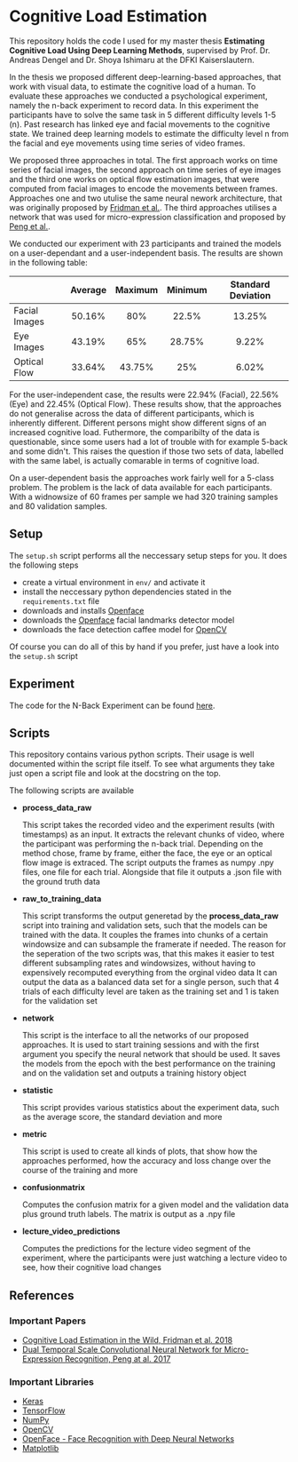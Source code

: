 # Cognitive Load Estimation

This repository holds the code I used for my master thesis **Estimating Cognitive Load Using Deep Learning Methods**, supervised by Prof. Dr. Andreas Dengel and Dr. Shoya Ishimaru at the DFKI Kaiserslautern.

In the thesis we proposed different deep-learning-based approaches, that work with visual data, to estimate the cognitive load of a human. To evaluate these approaches we conducted a psychological experiment, namely the n-back experiment to record data. In this experiment the participants have to solve the same task in 5 different difficulty levels 1-5 (n). Past research has linked eye and facial movements to the cognitive state. We trained deep learning models to estimate the difficulty level n from the facial and eye movements using time series of video frames.

We proposed three approaches in total. The first approach works on time series of facial images, the second approach on time series of eye images and the third one works on optical flow estimation images, that were computed from facial images to encode the movements between frames. Approaches one and two utulise the same neural nework architecture, that was originally proposed by [Fridman et al.](https://dl.acm.org/doi/10.1145/3173574.3174226). The third approaches utilises a network that was used for micro-expression classification and proposed by [Peng et al.](https://www.frontiersin.org/articles/10.3389/fpsyg.2017.01745/full).

We conducted our experiment with 23 participants and trained the models on a user-dependant and a user-independent basis. The results are shown in the following table:

|               | Average | Maximum | Minimum | Standard Deviation |
|---------------|:-------:|:-------:|:-------:|:------------------:|
| Facial Images |  50.16% |   80%   |  22.5%  |       13.25%       |
|    Eye Images |  43.19% |   65%   |  28.75% |        9.22%       |
|  Optical Flow |  33.64% |  43.75% |   25%   |        6.02%       |


For the user-independent case, the results were 22.94% (Facial), 22.56% (Eye) and 22.45% (Optical Flow). These results show, that the approaches do not generalise across the data of different participants, which is inherently different. Different persons might show different signs of an increased cognitive load. Futhermore, the comparibilty of the data is questionable, since some users had a lot of trouble with for example 5-back and some didn't. This raises the question if those two sets of data, labelled with the same label, is actually comarable in terms of cognitive load.

On a user-dependent basis the approaches work fairly well for a 5-class problem. The problem is the lack of data available for each participants. With a widnowsize of 60 frames per sample we had 320 training samples and 80 validation samples.



## Setup

The `setup.sh` script performs all the neccessary setup steps for you. It does the following steps

* create a virtual environment in `env/` and activate it
* install the neccessary python dependencies stated in the `requirements.txt` file
* downloads and installs [Openface](https://github.com/cmusatyalab/openface)
* downloads the [Openface](https://github.com/cmusatyalab/openface) facial landmarks detector model
* downloads the face detection caffee model for [OpenCV](https://opencv.org)

Of course you can do all of this by hand if you prefer, just have a look into the `setup.sh` script

## Experiment

The code for the N-Back Experiment can be found [here](https://github.com/00SteinsGate00/N-Back-Experiment).


## Scripts

This repository contains various python scripts. Their usage is well documented within the script file itself. To see what arguments they take just open a script file and look at the docstring on the top.

The following scripts are available

* **process_data_raw**

  This script takes the recorded video and the experiment results (with timestamps) as an input. It extracts the relevant chunks of video, where the participant was performing the n-back trial. Depending on the method chose, frame by frame, either the face, the eye or an optical flow image is extraced. The script outputs the frames as numpy .npy files, one file for each trial. Alongside that file it outputs a .json file with the ground truth data

* **raw_to_training_data**

  This script transforms the output generetad by the **process_data_raw** script into training and validation sets, such that the models can be trained with the data. It couples the frames into chunks of a certain windowsize and can subsample the framerate if needed. The reason for the seperation of the two scripts was, that this makes it easier to test different subsampling rates and windowsizes, without having to expensively recomputed everything from the orginal video data
  It can output the data as a balanced data set for a single person, such that 4 trials of each difficulty level are taken as the training set and 1 is taken for the validation set

* **network**

  This script is the interface to all the networks of our proposed approaches. It is used to start training sessions and with the first argument you specify the neural network that should be used. It saves the models from the epoch with the best performance on the training and on the validation set and outputs a training history object

* **statistic**

  This script provides various statistics about the experiment data, such as the average score, the standard deviation and more

* **metric**

  This script is used to create all kinds of plots, that show how the approaches performed, how the accuracy and loss change over the course of the training and more


* **confusionmatrix**

  Computes the confusion matrix for a given model and the validation data plus ground truth labels. The matrix is output as a .npy file

* **lecture_video_predictions**

  Computes the predictions for the lecture video segment of the experiment, where the participants were just watching a lecture video to see, how their cognitive load changes


## References

### Important Papers

* [Cognitive Load Estimation in the Wild, Fridman et al. 2018](https://dl.acm.org/doi/10.1145/3173574.3174226)
* [Dual Temporal Scale Convolutional Neural Network for Micro-Expression Recognition, Peng at al. 2017](https://www.frontiersin.org/articles/10.3389/fpsyg.2017.01745/full)

### Important Libraries

* [Keras](https://keras.io)
* [TensorFlow](https://www.tensorflow.org)
* [NumPy](https://numpy.org)
* [OpenCV](https://opencv.org)
* [OpenFace - Face Recognition with Deep Neural Networks](https://github.com/cmusatyalab/openface)
* [Matplotlib](https://matplotlib.org)
